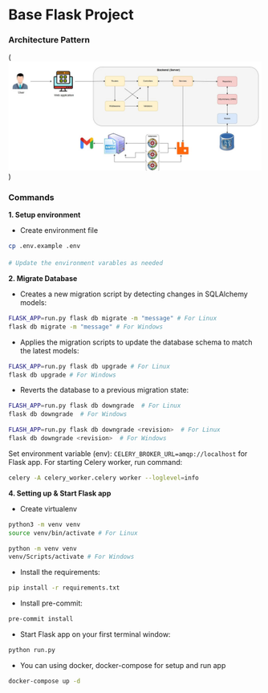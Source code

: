 # Base Flask Project

### Architecture Pattern

(![alt text](image.png))

### Commands

**1. Setup environment**
- Create environment file

``` bash
cp .env.example .env

# Update the environment varables as needed
```

**2. Migrate Database**

- Creates a new migration script by detecting changes in SQLAlchemy models:

```bash
FLASK_APP=run.py flask db migrate -m "message" # For Linux
flask db migrate -m "message" # For Windows
```

- Applies the migration scripts to update the database schema to match the latest models:

```bash
FLASK_APP=run.py flask db upgrade # For Linux
flask db upgrade # For Windows
```

- Reverts the database to a previous migration state:

```bash
FLASH_APP=run.py flask db downgrade  # For Linux
flask db downgrade  # For Windows
```

```bash
FLASH_APP=run.py flask db downgrade <revision>  # For Linux
flask db downgrade <revision>  # For Windows
```

Set environment variable (env): `CELERY_BROKER_URL=amqp://localhost` for Flask app.
For starting Celery worker, run command:

```bash
celery -A celery_worker.celery worker --loglevel=info
```

**4. Setting up & Start Flask app**

- Create virtualenv

```bash
python3 -m venv venv
source venv/bin/activate # For Linux
```

```bash
python -m venv venv
venv/Scripts/activate # For Windows
```

- Install the requirements:

```bash
pip install -r requirements.txt
```

- Install pre-commit:

```bash
pre-commit install
```

- Start Flask app on your first terminal window:

```bash
python run.py
```

- You can using docker, docker-compose for setup and run app

```bash
docker-compose up -d
```